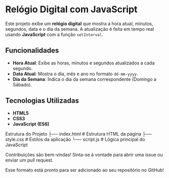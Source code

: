 # Relógio Digital com JavaScript

Este projeto exibe um **relógio digital** que mostra a hora atual, minutos, segundos, data e o dia da semana. A atualização é feita em tempo real usando **JavaScript** com a função `setInterval`.

## Funcionalidades

- **Hora Atual**: Exibe as horas, minutos e segundos atualizados a cada segundo.
- **Data Atual**: Mostra o dia, mês e ano no formato `dd-mm-yyyy`.
- **Dia da Semana**: Indica o dia da semana correspondente (Domingo a Sábado).

## Tecnologias Utilizadas

- **HTML5**
- **CSS3**
- **JavaScript (ES6)**



Estrutura do Projeto
├── index.html         # Estrutura HTML da página
├── style.css          # Estilos da aplicação
└── script.js          # Lógica principal do JavaScript


Contribuições são bem-vindas! Sinta-se à vontade para abrir uma issue ou enviar um pull request.

Esse formato está pronto para ser adicionado ao seu repositório no GitHub!

